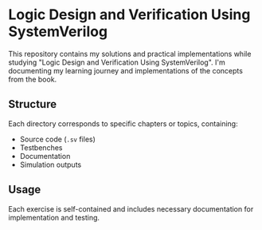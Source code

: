 # Logic Design and Verification Using SystemVerilog

This repository contains my solutions and practical implementations while studying "Logic Design and Verification Using SystemVerilog". I'm documenting my learning journey and implementations of the concepts from the book.

## Structure

Each directory corresponds to specific chapters or topics, containing:
- Source code (`.sv` files)
- Testbenches
- Documentation
- Simulation outputs

## Usage

Each exercise is self-contained and includes necessary documentation for implementation and testing.